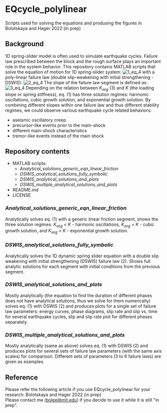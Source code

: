 # EQcycle_polylinear
Scripts used for solving the equations and produsing the figures in Bolotskaya and Hager 2022 (in prep)

## Background
1D spring-slider model is often used to simulate earthquake cycles. Failure law prescribed between the block and the rough surface plays an important role in the system behavior. This repository contains MATLAB scripts that solve the equation of motion for 1D spring-slider system: 
![1_eq_4](https://user-images.githubusercontent.com/11836119/145231080-5b7ffb60-c379-4597-8c5a-22aca580de66.png)
with a poly-linear failure law (double slip-weakening with initial strengthening - DSWIS):
![2_eq_4](https://user-images.githubusercontent.com/11836119/145231713-ec661ced-ea22-457a-8d73-8f489df6f232.png)
The slope of the failure law segment is defined as:
![3_eq_4](https://user-images.githubusercontent.com/11836119/145231745-baf84a82-6a2b-44df-bc3c-13b4c908c325.png)
Depending on the relation between *K<sub>seg</sub>* (3) and *K* (the loading slope or spring stiffness), eq. (1) has three solution regimes: harmonic oscillations, cubic growth solution, and exponential growth solution. 
By combining different slopes within one failure law and thus different stability regimes, we could observe various earthquake cycle related behaviors:
-	aseismic oscillatory creep 
-	precursor-like events prior to the main-shock 
-	different main-shock characteristics 
-	tremor-like events instead of the main shock

## Repository contents
- MATLAB scripts:
  - *Analytical_solutions_generic_eqn_linear_friction*
  - *DSWIS_analytical_solutions_fully_symbolic* 
  - *DSWIS_analytical_solutions_and_plots* 
  - *DSWIS_multiple_analytical_solutions_and_plots*
- README.md
- LICENSE

### *Analytical_solutions_generic_eqn_linear_friction*
Analytically solves eq. (1) with a generic linear friction segment, shows the three solution regimes: *K<sub>seg</sub> < K* - harmonic oscillations, *K<sub>seg</sub> = K* - cubic growth solution, and *K<sub>seg</sub> > K* - exponential growth solution.
### *DSWIS_analytical_solutions_fully_symbolic*
Analytically solves the 1D dynamic spring slider equation with a double slip weakening with initial strengthening (DSWIS) failure law (2). Shows full analytic solutions for each segment with initial conditions from the previous segment.
### *DSWIS_analytical_solutions_and_plots*
Mostly analytically (the equation to find the duration of different phases does not have analytical solutions, thus we solve for them numerically) solves eq. (1) with DSWIS (2) and produces plots for a single set of failure law parameters: energy curves, phase diagrams, slip rate and slip vs. time for several earthquake cycles, slip and slip rate plot for different phases separately.
### *DSWIS_multiple_analytical_solutions_and_plots*
Mostly analytically (same as above) solves eq. (1) with DSWIS (2) and produces plots for several sets of failure law parameters (with the same axis scales) for comparison. Different sets of parameters (3 to 6 failure laws) are given as examples.

## Reference
Please refer the following article if you use EQcycle_polylinear for your research:
Bolotskaya and Hager 2022 (in prep)  
Please contact me (bolee@mit.edu) if you decide to use it while it is still "in prep".
